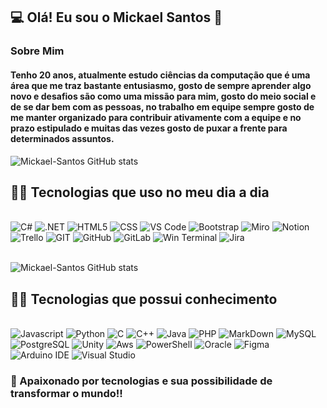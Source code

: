 
## 💻 Olá! Eu sou o Mickael Santos 👋

### Sobre Mim

#### Tenho 20 anos, atualmente estudo ciências da computação que é uma área que me traz bastante entusiasmo, gosto de sempre aprender algo novo e desafios são como uma missão para mim, gosto do meio social e de se dar bem com as pessoas, no trabalho em equipe sempre gosto de me manter organizado para contribuir ativamente com a equipe e no prazo estipulado e muitas das vezes gosto de puxar a frente para determinados assuntos.

![Mickael-Santos GitHub stats](https://github-readme-stats.vercel.app/api?username=Mickael-Santos&theme=midnight-purple)

## 👨‍💻 Tecnologias que uso no meu dia a dia

<div style="display: inline_block"><br/>
    <img alt="C#" src="https://img.shields.io/badge/C%23-239120?style=for-the-badge&logo=c-sharp&logoColor=white" />
    <img alt=".NET" src="https://img.shields.io/badge/.NET-5C2D91?style=for-the-badge&logo=.net&logoColor=white" />
    <img alt="HTML5" src="https://img.shields.io/badge/HTML5-E34F26?style=for-the-badge&logo=html5&logoColor=white" />
    <img alt="CSS" src="https://img.shields.io/badge/CSS3-1572B6?style=for-the-badge&logo=css3&logoColor=white" />
    <img alt="VS Code" src="https://img.shields.io/badge/Visual_Studio_Code-0078D4?style=for-the-badge&logo=visual%20studio%20code&logoColor=white" />
    <img alt="Bootstrap" src="https://img.shields.io/badge/Bootstrap-563D7C?style=for-the-badge&logo=bootstrap&logoColor=white" />
    <img alt="Miro" src="https://img.shields.io/badge/Miro-050038?style=for-the-badge&logo=Miro&logoColor=white" />
    <img alt="Notion" src="https://img.shields.io/badge/Notion-000000?style=for-the-badge&logo=notion&logoColor=white" />
    <img alt="Trello" src="https://img.shields.io/badge/Trello-0052CC?style=for-the-badge&logo=trello&logoColor=white" />
    <img alt="GIT" src="https://img.shields.io/badge/GIT-E44C30?style=for-the-badge&logo=git&logoColor=white" />
    <img alt="GitHub" src="https://img.shields.io/badge/GitHub-100000?style=for-the-badge&logo=github&logoColor=white" />
    <img alt="GitLab" src="https://img.shields.io/badge/GitLab-330F63?style=for-the-badge&logo=gitlab&logoColor=white" />
    <img alt="Win Terminal" src="https://img.shields.io/badge/windows%20terminal-4D4D4D?style=for-the-badge&logo=windows%20terminal&logoColor=white" />
    <img alt="Jira" src="https://img.shields.io/badge/Jira-0052CC?style=for-the-badge&logo=Jira&logoColor=white" />
</div>

<div style="display: inline_block"><br/>

![Mickael-Santos GitHub stats](https://github-readme-stats.vercel.app/api/top-langs/?username=Mickael-Santos&theme=midnight-purple)

</div>


## 👨‍💻 Tecnologias que possui conhecimento

<div style="display: inline_block"><br/>
    <img alt="Javascript" src="https://img.shields.io/badge/JavaScript-F7DF1E?style=for-the-badge&logo=javascript&logoColor=black" />
    <img alt="Python" src="https://img.shields.io/badge/Python-14354C?style=for-the-badge&logo=python&logoColor=white" />
    <img alt="C" src="https://img.shields.io/badge/C-00599C?style=for-the-badge&logo=c&logoColor=white" />
    <img alt="C++" src="https://img.shields.io/badge/C%2B%2B-00599C?style=for-the-badge&logo=c%2B%2B&logoColor=white" />
    <img alt="Java" src="https://img.shields.io/badge/Java-ED8B00?style=for-the-badge&logo=openjdk&logoColor=white" />
    <img alt="PHP" src="https://img.shields.io/badge/PHP-777BB4?style=for-the-badge&logo=php&logoColor=white" />
    <img alt="MarkDown" src="https://img.shields.io/badge/Markdown-000000?style=for-the-badge&logo=markdown&logoColor=white" />
    <img alt="MySQL" src="https://img.shields.io/badge/MySQL-00000F?style=for-the-badge&logo=mysql&logoColor=white" />
    <img alt="PostgreSQL" src="https://img.shields.io/badge/PostgreSQL-316192?style=for-the-badge&logo=postgresql&logoColor=white" />
    <img alt="Unity" src="https://img.shields.io/badge/Unity-100000?style=for-the-badge&logo=unity&logoColor=white" />
    <img alt="Aws" src="https://img.shields.io/badge/Amazon_AWS-232F3E?style=for-the-badge&logo=amazon-aws&logoColor=white"/>
    <img alt="PowerShell" src="https://img.shields.io/badge/Powershell-2CA5E0?style=for-the-badge&logo=powershell&logoColor=white" />
    <img alt="Oracle" src="https://img.shields.io/badge/Oracle-F80000?style=for-the-badge&logo=oracle&logoColor=black" />
    <img alt="Figma" src="https://img.shields.io/badge/Figma-F24E1E?style=for-the-badge&logo=figma&logoColor=white" />
    <img alt="Arduino IDE" src="https://img.shields.io/badge/Arduino_IDE-00979D?style=for-the-badge&logo=arduino&logoColor=white" />
    <img alt="Visual Studio" src="https://img.shields.io/badge/Visual_Studio-5C2D91?style=for-the-badge&logo=visual%20studio&logoColor=white" />

</div>

### 👾 Apaixonado por tecnologias e sua possibilidade de transformar o mundo!!
